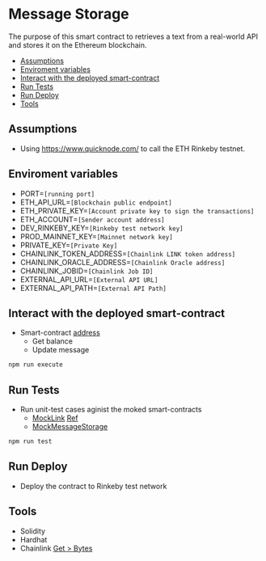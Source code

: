 # Message Storage

The purpose of this smart contract to retrieves a text from a real-world API and stores it on the Ethereum blockchain.

  - [Assumptions](#assumptions)
  - [Enviroment variables](#enviroment-variables)
  - [Interact with the deployed smart-contract](#interact-with-the-deployed-smart-contract)
  - [Run Tests](#run-tests)
  - [Run Deploy](#run-deploy)
  - [Tools](#tools)

## Assumptions
* Using https://www.quicknode.com/ to call the ETH Rinkeby testnet.

## Enviroment variables
* PORT=`[running port]`
* ETH_API_URL=`[Blockchain public endpoint]`
* ETH_PRIVATE_KEY=`[Account private key to sign the transactions]`
* ETH_ACCOUNT=`[Sender account address]`
* DEV_RINKEBY_KEY=`[Rinkeby test network key]`
* PROD_MAINNET_KEY=`[Mainnet network key]`
* PRIVATE_KEY=`[Private Key]`
* CHAINLINK_TOKEN_ADDRESS=`[Chainlink LINK token address]`
* CHAINLINK_ORACLE_ADDRESS=`[Chainlink Oracle address]`
* CHAINLINK_JOBID=`[Chainlink Job ID]`
* EXTERNAL_API_URL=`[External API URL]`
* EXTERNAL_API_PATH=`[External API Path]`


## Interact with the deployed smart-contract
* Smart-contract [address](https://rinkeby.etherscan.io/address/0xD841b6e9479E708735C51dea7EC5Ba165EA523c9)
  * Get balance
  * Update message
```bash
npm run execute
```

## Run Tests
* Run unit-test cases aginist the moked smart-contracts
  * [MockLink](contracts/mocks/MockLink.sol) [Ref](https://github.com/pappas999/chainlink-hardhat-box/blob/main/contracts/test/MockLink.sol)
  * [MockMessageStorage](contracts/mocks/MockMessageStorage.sol)
```bash
npm run test
```

## Run Deploy
* Deploy the contract to Rinkeby test network

## Tools
  * Solidity
  * Hardhat
  * Chainlink [Get > Bytes](https://github.com/translucent-link/chainlink-node-jobs/tree/main/ethereum-rinkeby/Get%20%3E%20Bytes)
